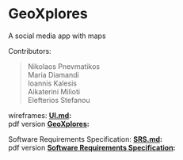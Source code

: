 # GeoXplores

A social media app with maps

Contributors:
  >Nikolaos Pnevmatikos\
  Maria Diamandi\
  Ioannis Kalesis\
  Aikaterini Milioti\
  Elefterios Stefanou

wireframes: 
  **[UI.md](./UI.md):**\
  pdf version **[GeoXplores](./wireframes/GeoXplores.pdf):**
  
 Software Requirements Specification:
  **[SRS.md](./SRS.md):**\
  pdf version **[Software Requirements Specification](./Software%20Requirements%20Specification.pdf):**
